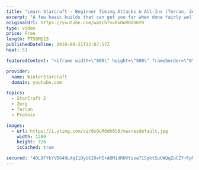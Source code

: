 ```yaml
---
title: "Learn Starcraft - Beginner Timing Attacks & All-Ins (Terran, Zerg & Protoss)"
excerpt: "A few basic builds that can get you far when done fairly well. Also important is how not to overextend and lose everything."
originalUrl: https://youtube.com/watch?v=8xOuROdh6t0
type: video
price: Free
length: PT58M11S
publishedDateTime: 2018-09-21T22:07:57Z
heat: 51

featuredContent: "<iframe width=\"800\" height=\"500\" frameborder=\"0\" src=\"https://www.youtube.com/embed/8xOuROdh6t0\" allow=\"accelerometer; autoplay; encrypted-media; gyroscope; picture-in-picture\" allowfullscreen></iframe>"

provider:
  name: WinterStarcraft
  domain: youtube.com

topics:
  - StarCraft 2
  - Zerg
  - Terran
  - Protoss

images:
  - url: https://i.ytimg.com/vi/8xOuROdh6t0/maxresdefault.jpg
    width: 1280
    height: 720
    isCached: true

secured: "40L9FYkYVD649LXqI1DyUGIOvHI+ABM1dROVYisa71SqktSuUWQqZuCZf+FpM4dGd2xC3zxDDOKAOSRng2vjlimTu2tWDGcVQxU+MiD4I4HPlfBJ1rx/WRLAmq9kA9acZenm30YDHvKEW9J3glSaTmyTURXVm4Qg1M6wcq+975DU+xxB0p2NQNfceQmuMc95IlyiwAsKVaxf2VwaRK2fJTsXHW0VdHZwd6o9ud9TSaqTk7ffNxgCTGylkUIL7+nR2tjPlhncevX7xfzELG8qxNiC57A6b+/4AOmF67Hqw35m6wj10J57yDRxeZy1Q+FunLQ83aNNc5iXRycWY5ym4Y3KUUD4C8CJQ8n8YVJ1PZK+E/Pn1zJ7+e/FEviV8q0iaKbm90RBR5S7E7bF7432aVymJLi9p86ySNB5LaEEYgk=;PT99PNL1tQJu3UzXqSOOow=="
---
```



